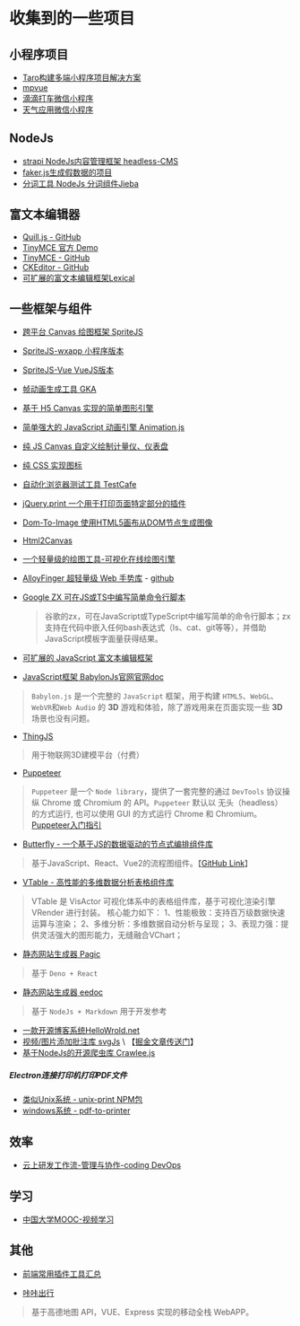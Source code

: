 # 收集到的一些项目

## 小程序项目
* [Taro构建多端小程序项目解决方案](https://taro.aotu.io/)
* [mpvue](https://github.com/WsmDyj/mpvue)
* [滴滴打车微信小程序](https://github.com/WsmDyj/didi)
* [天气应用微信小程序](https://github.com/myvin/quietweather)

## NodeJs
- [strapi NodeJs内容管理框架 headless-CMS](https://github.com/strapi/strapi)
- [faker.js生成假数据的项目](https://github.com/marak/faker.js/)
- [分词工具 NodeJs 分词组件Jieba](https://www.npmjs.com/package/nodejieba)

## 富文本编辑器
- [Quill.js - GitHub](https://github.com/quilljs/quill)
- [TinyMCE 官方 Demo](https://www.tiny.cloud/docs/demo/full-featured/)
- [TinyMCE - GitHub](https://github.com/tinymce/tinymce)
- [CKEditor - GitHub](https://github.com/ckeditor/ckeditor4)
- [可扩展的富文本编辑框架Lexical](https://github.com/facebook/lexical)

## 一些框架与组件
- [跨平台 Canvas 绘图框架 SpriteJS](https://spritejs.org/#/zh-cn/index)
- [SpriteJS-wxapp 小程序版本](https://github.com/spritejs/sprite-wxapp)
- [SpriteJS-Vue VueJS版本](https://github.com/spritejs/sprite-vue)
- [帧动画生成工具 GKA](https://gka.js.org/#/)
- [基于 H5 Canvas 实现的简单图形引擎](https://github.com/348052148/Draw2.js)
- [简单强大的 JavaScript 动画引擎 Animation.js](https://github.com/web-animations/web-animations-js)
- [纯 JS Canvas 自定义绘制计量仪、仪表盘](https://github.com/Mikhus/canvas-gauges)
- [纯 CSS 实现图标](https://cssicon.space/#/)
- [自动化浏览器测试工具 TestCafe](https://github.com/DevExpress/testcafe)
- [jQuery.print 一个用于打印页面特定部分的插件](https://github.com/DoersGuild/jQuery.print)
- [Dom-To-Image 使用HTML5画布从DOM节点生成图像](https://github.com/tsayen/dom-to-image)
- [Html2Canvas](https://github.com/niklasvh/html2canvas)
- [一个轻量级的绘图工具-可视化在线绘图引擎](https://github.com/le5le-com/topology/)
- [AlloyFinger 超轻量级 Web 手势库](http://www.alloyteam.com/2016/11/11568/) - [github](https://github.com/AlloyTeam/AlloyFinger)
- [Google ZX 可在JS或TS中编写简单命令行脚本](https://www.npmjs.com/package/zx)
  > 谷歌的zx，可在JavaScript或TypeScript中编写简单的命令行脚本；zx支持在代码中嵌入任何bash表达式（ls、cat、git等等），并借助JavaScript模板字面量获得结果。

- [可扩展的 JavaScript 富文本编辑框架](https://github.com/facebook/lexical)
- [JavaScript框架 BabylonJs](https://github.com/BabylonJS/Babylon.js)[官网](https://www.babylonjs.com/)[官网doc](https://doc.babylonjs.com/)
> `Babylon.js` 是一个完整的 `JavaScript` 框架，用于构建 `HTML5`、`WebGL`、`WebVR`和`Web Audio` 的 **3D** 游戏和体验，除了游戏用来在页面实现一些 **3D** 场景也没有问题。

- [ThingJS](https://www.thingjs.com/guide/platform/)
> 用于物联网3D建模平台（付费）

- [Puppeteer](https://www.npmjs.com/package/puppeteer)
> `Puppeteer` 是一个 `Node library`，提供了一套完整的通过 `DevTools` 协议操纵 Chrome 或 Chromium 的 API。`Puppeteer` 默认以 无头（headless） 的方式运行, 也可以使用 GUI 的方式运行 Chrome 和 Chromium。
> [Puppeteer入门指引](https://juejin.cn/post/7030695729769218062)

- [Butterfly - 一个基于JS的数据驱动的节点式编排组件库](https://butterfly-dag.gitee.io/butterfly-dag/home)
> 基于JavaScript、React、Vue2的流程图组件。【[GitHub Link](https://github.com/alibaba/butterfly/)】

- [VTable - 高性能的多维数据分析表格组件库](https://github.com/VisActor/VTable/blob/develop/README.zh-CN.md)
> VTable 是 VisActor 可视化体系中的表格组件库，基于可视化渲染引擎 VRender 进行封装。 核心能力如下：
> 1、性能极致：支持百万级数据快速运算与渲染；
> 2、多维分析：多维数据自动分析与呈现；
> 3、表现力强：提供灵活强大的图形能力，无缝融合VChart；

- [静态网站生成器 Pagic](https://pagic.org/zh-CN/)
> 基于 `Deno + React`
- [静态网站生成器 eedoc](https://github.com/Pluckypan/eedoc)
> 基于 `NodeJs + Markdown`
> 用于开发参考
 
- [一款开源博客系统HelloWrold.net](https://github.com/helloworld-Co)
- [视频/图片添加批注库 svgJs](https://svgjs.dev/docs/3.0/getting-started/) \ 【[掘金文章传送门](https://juejin.cn/post/7406143793999839282)】
- [基于NodeJs的开源爬虫库 Crawlee.js](https://juejin.cn/post/7402977951597314057)

##### Electron连接打印机打印PDF文件
- [类似Unix系统 - unix-print NPM包](https://www.npmjs.com/package/unix-print)
- [windows系统 - pdf-to-printer](https://www.npmjs.com/package/pdf-to-printer)


## 效率
- [云上研发工作流-管理与协作-coding DevOps](https://coding.net/)

## 学习
- [中国大学MOOC-视频学习](https://www.icourse163.org/)


## 其他
- [前端常用插件工具汇总](https://juejin.cn/post/6844903683411410951)
* [咔咔出行](https://github.com/wwenj/tripRecord)
> 基于高德地图 API，VUE、Express 实现的移动全栈 WebAPP。

